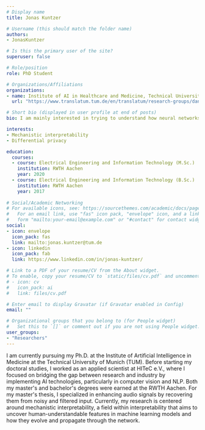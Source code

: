 ```yaml
---
# Display name
title: Jonas Kuntzer

# Username (this should match the folder name)
authors:
- JonasKuntzer

# Is this the primary user of the site?
superuser: false

# Role/position
role: PhD Student

# Organizations/Affiliations
organizations:
- name: Institute of AI in Healthcare and Medicine, Technical University of Munich
  url: "https://www.translatum.tum.de/en/translatum/research-groups/daniel-rueckert-ai-in-healthcare-and-medicine/"

# Short bio (displayed in user profile at end of posts)
bio: I am mainly interested in trying to understand how neural networks learn and differential privacy.

interests:
- Mechanistic interpretability
- Differential privacy

education:
  courses:
  - course: Electrical Engineering and Information Technology (M.Sc.)
    institution: RWTH Aachen
    year: 2020
  - course: Electrical Engineering and Information Technology (B.Sc.)
    institution: RWTH Aachen
    year: 2017
 
# Social/Academic Networking
# For available icons, see: https://sourcethemes.com/academic/docs/page-builder/#icons
#   For an email link, use "fas" icon pack, "envelope" icon, and a link in the
#   form "mailto:your-email@example.com" or "#contact" for contact widget.
social:
- icon: envelope
  icon_pack: fas
  link: mailto:jonas.kuntzer@tum.de
- icon: linkedin
  icon_pack: fab
  link: https://www.linkedin.com/in/jonas-kuntzer/

# Link to a PDF of your resume/CV from the About widget.
# To enable, copy your resume/CV to `static/files/cv.pdf` and uncomment the lines below.
# - icon: cv
#   icon_pack: ai
#   link: files/cv.pdf

# Enter email to display Gravatar (if Gravatar enabled in Config)
email: ""

# Organizational groups that you belong to (for People widget)
#   Set this to `[]` or comment out if you are not using People widget.
user_groups:
- "Researchers"
---
```


I am currently pursuing my Ph.D. at the Institute of Artificial Intelligence in Medicine at the Technical University of Munich (TUM). Before starting my doctoral studies, I worked as an applied scientist at HITeC e.V., where I focused on bridging the gap between research and industry by implementing AI technologies, particularly in computer vision and NLP. Both my master's and bachelor's degrees were earned at the RWTH Aachen. For my master's thesis, I specialized in enhancing audio signals by recovering them from noisy and filtered input. Currently, my research is centered around mechanistic interpretability, a field within interpretability that aims to uncover human-understandable features in machine learning models and how they evolve and propagate through the network.


